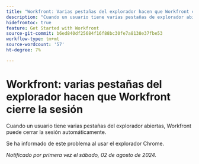 ```yaml
---
title: "Workfront: Varias pestañas del explorador hacen que Workfront cierre la sesión"
description: "Cuando un usuario tiene varias pestañas de explorador abiertas, Workfront puede cerrar la sesión automáticamente."
hidefromtoc: true
feature: Get Started with Workfront
source-git-commit: b6ed840df25684f16f88bc30fe7a8138e37fbe53
workflow-type: tm+mt
source-wordcount: '57'
ht-degree: 7%

---
```



# Workfront: varias pestañas del explorador hacen que Workfront cierre la sesión

Cuando un usuario tiene varias pestañas del explorador abiertas, Workfront puede cerrar la sesión automáticamente.

Se ha informado de este problema al usar el explorador Chrome.

_Notificado por primera vez el sábado, 02 de agosto de 2024._
